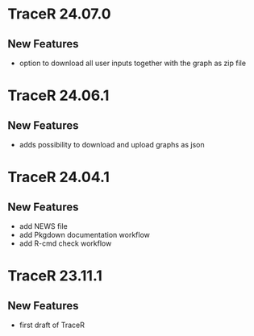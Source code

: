 # TraceR 24.07.0

## New Features

- option to download all user inputs together with the graph as zip file

# TraceR 24.06.1

## New Features

- adds possibility to download and upload graphs as json

# TraceR 24.04.1

## New Features

- add NEWS file
- add Pkgdown documentation workflow
- add R-cmd check workflow


# TraceR 23.11.1

## New Features

- first draft of TraceR

